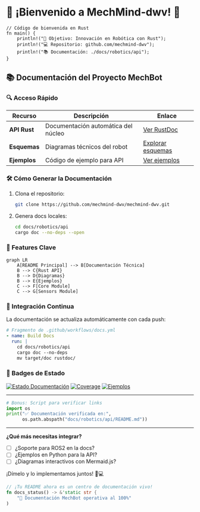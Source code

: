 # 🤖 ¡Bienvenido a MechMind-dwv! 🚀
```
// Código de bienvenida en Rust
fn main() {
    println!("🎯 Objetivo: Innovación en Robótica con Rust");
    println!("💻 Repositorio: github.com/mechmind-dwv");
    println!("📚 Documentación: ./docs/robotics/api");
}
```

## 📚 **Documentación del Proyecto MechBot**

### 🔍 Acceso Rápido
| Recurso | Descripción | Enlace |
|---------|-------------|--------|
| **API Rust** | Documentación automática del núcleo | [Ver RustDoc](docs/robotics/api/rustdoc) |
| **Esquemas** | Diagramas técnicos del robot | [Explorar esquemas](robotics/api/schematics) |
| **Ejemplos** | Código de ejemplo para API | [Ver ejemplos](docs/robotics/api/rest/examples) |

### 🛠️ Cómo Generar la Documentación
1. Clona el repositorio:
   ```bash
   git clone https://github.com/mechmind-dwv/mechmind-dwv.git
   ```
2. Genera docs locales:
   ```bash
   cd docs/robotics/api
   cargo doc --no-deps --open
   ```

### 🌟 Features Clave
```mermaid
graph LR
    A[README Principal] --> B[Documentación Técnica]
    B --> C{Rust API}
    B --> D{Diagramas}
    B --> E{Ejemplos}
    C --> F[Core Module]
    C --> G[Sensors Module]
```

### 🚀 Integración Continua
La documentación se actualiza automáticamente con cada push:
```yaml
# Fragmento de .github/workflows/docs.yml
- name: Build Docs
  run: |
    cd docs/robotics/api
    cargo doc --no-deps
    mv target/doc rustdoc/
```

### 📌 Badges de Estado
[![Estado Documentación](https://img.shields.io/badge/docs-mechbot--docs-blue)](docs/robotics/api)
[![Coverage](https://img.shields.io/badge/rustdoc-98%25-brightgreen)](docs/robotics/api/rustdoc)
[![Ejemplos](https://img.shields.io/badge/examples-12%20files-orange)](docs/robotics/api/rest/examples)

---

```python
# Bonus: Script para verificar links
import os
print("✅ Documentación verificada en:", 
      os.path.abspath("docs/robotics/api/README.md"))
```

---

**¿Qué más necesitas integrar?**  
- [ ] ¿Soporte para ROS2 en la docs?  
- [ ] ¿Ejemplos en Python para la API?  
- [ ] ¿Diagramas interactivos con Mermaid.js?

¡Dímelo y lo implementamos juntos! 🤝💻

```rust
// ¡Tu README ahora es un centro de documentación vivo!
fn docs_status() -> &'static str {
    "🚀 Documentación MechBot operativa al 100%"
)
